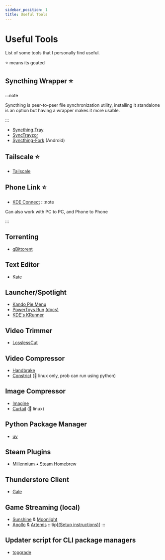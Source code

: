 ```yaml
---
sidebar_position: 1
title: Useful Tools
---
```

# Useful Tools
List of some tools that I personally find useful.

⭐ means its goated

## Syncthing Wrapper ⭐
:::note

Syncthing is peer-to-peer file synchronization utility, installing it standalone is an option but having a wrapper makes it more usable.

:::
- [Syncthing Tray](https://github.com/Martchus/syncthingtray)
- [SyncTrayzor](https://github.com/canton7/SyncTrayzor)
- [Syncthing-Fork](https://github.com/Catfriend1/syncthing-android) (Android)
## Tailscale ⭐
- [Tailscale](https://tailscale.com/)
## Phone Link ⭐
- [KDE Connect](https://kdeconnect.kde.org/download.html)
:::note

Can also work with PC to PC, and Phone to Phone

:::
## Torrenting
- [qBittorent](https://www.qbittorrent.org/download)
## Text Editor
- [Kate](https://kate-editor.org/get-it/)
## Launcher/Spotlight
- [Kando Pie Menu](https://github.com/kando-menu/kando)
- [PowerToys Run](https://github.com/microsoft/PowerToys/) [(docs)](https://learn.microsoft.com/en-us/windows/powertoys/run)
- [KDE's KRunner](https://wiki.archlinux.org/title/KRunner)
## Video Trimmer
- [LosslessCut](https://mifi.no/losslesscut/)
## Video Compressor
- [Handbrake](https://handbrake.fr/)
- [Constrict](https://github.com/Wartybix/Constrict) (🐧 linux only, prob can run using python)
## Image Compressor
- [Imagine](https://github.com/meowtec/Imagine/releases)
- [Curtail](https://flathub.org/apps/com.github.huluti.Curtail) (🐧 linux)
## Python Package Manager
- [uv](https://docs.astral.sh/uv/)
## Steam Plugins
- [Millennium • Steam Homebrew](https://steambrew.app/)
## Thunderstore Client
- [Gale](https://github.com/Kesomannen/gale)
## Game Streaming (local)
- [Sunshine](https://app.lizardbyte.dev/Sunshine/) & [Moonlight](https://moonlight-stream.org/)
- [Apollo](https://github.com/ClassicOldSong/Apollo) & [Artemis](https://github.com/ClassicOldSong/moonlight-android) 
:::tip[[(Setup instructions)](./tailscale/game-streaming.md)]
:::
## Updater script for CLI package managers
- [topgrade](https://github.com/topgrade-rs/topgrade)